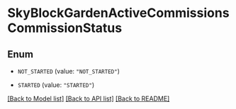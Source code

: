 # SkyBlockGardenActiveCommissionsCommissionStatus

## Enum


* `NOT_STARTED` (value: `"NOT_STARTED"`)

* `STARTED` (value: `"STARTED"`)


[[Back to Model list]](../README.md#documentation-for-models) [[Back to API list]](../README.md#documentation-for-api-endpoints) [[Back to README]](../README.md)


